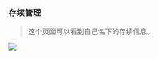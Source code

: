 ﻿<link href="/css/erp_docs.css?v=@ViewBag.Version" rel="stylesheet" />

### 存续管理
>这个页面可以看到自己名下的存续信息。
<img src="/docs/up/images/up001.jpg" />

